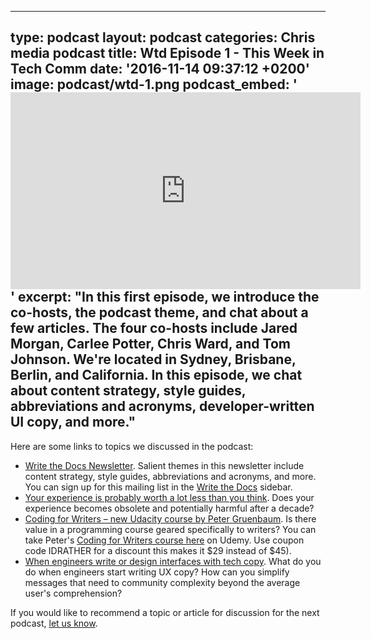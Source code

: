  - --
type: podcast
layout: podcast
categories: Chris media podcast
title: Wtd Episode 1 - This Week in Tech Comm
date: '2016-11-14 09:37:12 +0200'
image: podcast/wtd-1.png
podcast_embed: '<iframe width="560" height="315" src="https://www.youtube.com/embed/o1_TXiltVfA" frameborder="0" allowfullscreen></iframe>'
excerpt: "In this first episode, we introduce the co-hosts, the podcast theme, and chat about a few articles. The four co-hosts include Jared Morgan, Carlee Potter, Chris Ward, and Tom Johnson. We're located in Sydney, Brisbane, Berlin, and California. In this episode, we chat about content strategy, style guides, abbreviations and acronyms, developer-written UI copy, and more."
---

Here are some links to topics we discussed in the podcast:

- [Write the Docs Newsletter](http://us6.campaign-archive2.com/?u=94377ea46d8b176a11a325d03&id=5e6688ab4c&e=bddb90f28a). Salient themes in this newsletter include content strategy, style guides, abbreviations and acronyms, and more. You can sign up for this mailing list in the [Write the Docs](http://www.writethedocs.org/) sidebar.
- [Your experience is probably worth a lot less than you think](https://techcrunch.com/2016/10/22/your-experience-is-probably-worth-a-lot-less-than-you-think/amp/). Does your experience becomes obsolete and potentially harmful after a decade?
- [Coding for Writers – new Udacity course by Peter Gruenbaum](https://www.udemy.com/coding-for-writers-1-basic-programming/). Is there value in a programming course geared specifically to writers? You can take Peter's [Coding for Writers course here](https://www.udemy.com/coding-for-writers-1-basic-programming/?couponCode=IDRATHER) on Udemy. Use coupon code IDRATHER for a discount this makes it $29 instead of $45).
- [When engineers write or design interfaces with tech copy](http://jaredleonmorgan.net/2016/11/08/U-Bnk-Has-NFC-About-Correct-User-Feedback.html). What do you do when engineers start writing UX copy? How can you simplify messages that need to community complexity beyond the average user's comprehension?

If you would like to recommend a topic or article for discussion for the next podcast, [let us know](/contact).
